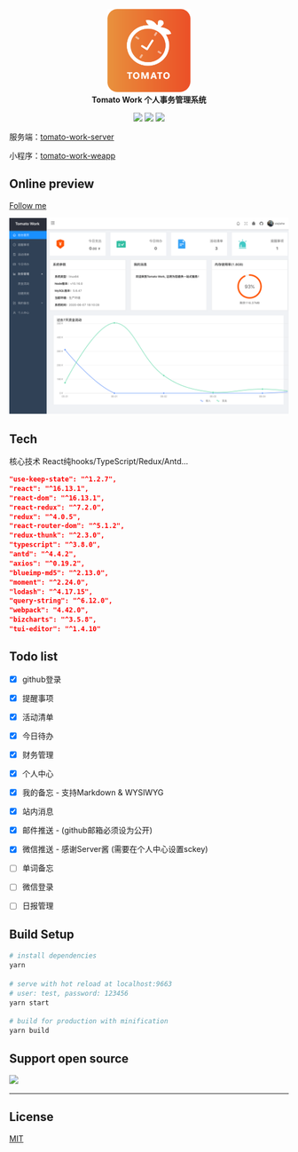 
<p align="center">
  <img src="public/poster.png" width="150" />
  <br />
  <b>Tomato Work 个人事务管理系统</b>
  <p align="center">
    <img src="https://img.shields.io/github/package-json/v/xjh22222228/tomato-work" />
    <img src="https://img.shields.io/github/license/xjh22222228/tomato-work" />
    <a href="https://hits.dwyl.com/xjh22222228/tomato-work">
      <img src="https://hits.dwyl.com/xjh22222228/tomato-work.svg" />
    </a>
  </p>
</p>




服务端：[tomato-work-server](https://github.com/xjh22222228/tomato-work-server)

小程序：[tomato-work-weapp](https://github.com/xjh22222228/tomato-work-weapp)




## Online preview
[Follow me](https://tomato-work.xiejiahe.com)

![](media/screenshot.png)


## Tech
核心技术 React纯hooks/TypeScript/Redux/Antd...
``` json
"use-keep-state": "^1.2.7",
"react": "^16.13.1",
"react-dom": "^16.13.1",
"react-redux": "^7.2.0",
"redux": "^4.0.5",
"react-router-dom": "^5.1.2",
"redux-thunk": "^2.3.0",
"typescript": "^3.8.0",
"antd": "^4.4.2",
"axios": "^0.19.2",
"blueimp-md5": "^2.13.0",
"moment": "^2.24.0",
"lodash": "^4.17.15",
"query-string": "^6.12.0",
"webpack": "4.42.0",
"bizcharts": "^3.5.8",
"tui-editor": "^1.4.10"
```

## Todo list
- [x] github登录
- [x] 提醒事项
- [x] 活动清单
- [x] 今日待办
- [x] 财务管理
- [x] 个人中心
- [x] 我的备忘 - 支持Markdown & WYSIWYG
- [x] 站内消息
- [x] 邮件推送 - (github邮箱必须设为公开)
- [x] 微信推送 - 感谢Server酱 (需要在个人中心设置sckey)
- [ ] 单词备忘
- [ ] 微信登录
- [ ] 日报管理


## Build Setup
``` bash
# install dependencies
yarn

# serve with hot reload at localhost:9663
# user: test, password: 123456
yarn start

# build for production with minification
yarn build
```





## Support open source

<img src="https://raw.githubusercontent.com/xjh22222228/statics/master/images/2018/32.png" width="500">


---

## License
[MIT](https://opensource.org/licenses/MIT)





